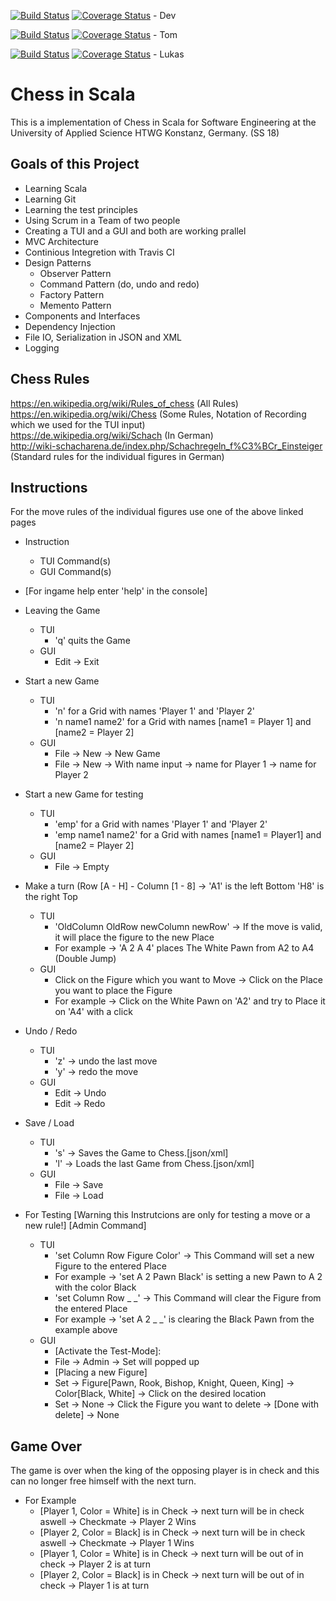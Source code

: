 [![Build Status](https://travis-ci.org/TomGeorgi/Chess.svg?branch=Dev)](https://travis-ci.org/TomGeorgi/Chess) [![Coverage Status](https://coveralls.io/repos/github/TomGeorgi/Chess/badge.svg?branch=Dev)](https://coveralls.io/github/TomGeorgi/Chess?branch=Dev) - Dev

[![Build Status](https://travis-ci.org/TomGeorgi/Chess.svg?branch=Dev-TomGeorgi)](https://travis-ci.org/TomGeorgi/Chess) [![Coverage Status](https://coveralls.io/repos/github/TomGeorgi/Chess/badge.svg?branch=Dev-TomGeorgi)](https://coveralls.io/github/TomGeorgi/Chess?branch=Dev-TomGeorgi) - Tom

[![Build Status](https://travis-ci.org/TomGeorgi/Chess.svg?branch=Dev-RohloffLukas)](https://travis-ci.org/TomGeorgi/Chess) [![Coverage Status](https://coveralls.io/repos/github/TomGeorgi/Chess/badge.svg?branch=Dev-RohloffLukas)](https://coveralls.io/github/TomGeorgi/Chess?branch=Dev-RohloffLukas) - Lukas


# Chess in Scala 

This is a implementation of Chess in Scala for Software Engineering at the University of Applied Science HTWG Konstanz, Germany. (SS 18)

## Goals of this Project
* Learning Scala
* Learning Git
* Learning the test principles
* Using Scrum in a Team of two people
* Creating a TUI and a GUI and both are working prallel
* MVC Architecture
* Continious Integretion with Travis CI
* Design Patterns
  * Observer Pattern
  * Command Pattern (do, undo and redo)
  * Factory Pattern
  * Memento Pattern
* Components and Interfaces
* Dependency Injection
* File IO, Serialization in JSON and XML
* Logging

## Chess Rules
https://en.wikipedia.org/wiki/Rules_of_chess (All Rules)  
https://en.wikipedia.org/wiki/Chess (Some Rules, Notation of Recording which we used for the TUI input)  
https://de.wikipedia.org/wiki/Schach (In German)  
http://wiki-schacharena.de/index.php/Schachregeln_f%C3%BCr_Einsteiger (Standard rules for the individual figures in German)  

## Instructions
For the move rules of the individual figures use one of the above linked pages

* Instruction
  * TUI Command(s)
  * GUI Command(s)


* [For ingame help enter 'help' in the console]

* Leaving the Game
    * TUI
        * 'q' quits the Game
    * GUI
        * Edit -> Exit

* Start a new Game
    * TUI
        * 'n' for a Grid with names 'Player 1' and 'Player 2'
        * 'n name1 name2' for a Grid with names [name1 = Player 1] and [name2 = Player 2]
    * GUI
        * File -> New -> New Game
        * File -> New -> With name input -> name for Player 1 -> name for Player 2

* Start a new Game for testing
    * TUI
        * 'emp' for a Grid with names 'Player 1' and 'Player 2'
        * 'emp name1 name2' for a Grid with names [name1 = Player1] and [name2 = Player 2]
    * GUI
        * File -> Empty
    
* Make a turn (Row [A - H] - Column [1 - 8] -> 'A1' is the left Bottom 'H8' is the right Top
    * TUI
        * 'OldColumn OldRow newColumn newRow' -> If the move is valid, it will place the figure to the new Place
        * For example -> 'A 2 A 4' places The White Pawn from A2 to A4 (Double Jump)
    * GUI
        * Click on the Figure which you want to Move -> Click on the Place you want to place the Figure
        * For example -> Click on the White Pawn on 'A2' and try to Place it on 'A4' with a click

* Undo / Redo
    * TUI
        * 'z' -> undo the last move
        * 'y' -> redo the move
    * GUI
        * Edit -> Undo
        * Edit -> Redo

* Save / Load
    * TUI
        * 's' -> Saves the Game to Chess.[json/xml]
        * 'l' -> Loads the last Game from Chess.[json/xml]
    * GUI
        * File -> Save
        * File -> Load

* For Testing [Warning this Instrutcions are only for testing a move or a new rule!] [Admin Command]
    * TUI
        * 'set Column Row Figure Color' -> This Command will set a new Figure to the entered Place
        * For example -> 'set A 2 Pawn Black' is setting a new Pawn to A 2 with the color Black
        * 'set Column Row _ _' -> This Command will clear the Figure from the entered Place
        * For example -> 'set A 2 _ _' is clearing the Black Pawn from the example above
    * GUI
        * [Activate the Test-Mode]:
        * File -> Admin -> Set will popped up
        * [Placing a new Figure]
        * Set -> Figure[Pawn, Rook, Bishop, Knight, Queen, King] -> Color[Black, White] -> Click on the desired location
        * Set -> None -> Click the Figure you want to delete -> [Done with delete] -> None

## Game Over
The game is over when the king of the opposing player is in check and this can no longer free himself with the next turn.

* For Example
    * [Player 1, Color = White] is in Check -> next turn will be in check aswell -> Checkmate -> Player 2 Wins
    * [Player 2, Color = Black] is in Check -> next turn will be in check aswell -> Checkmate -> Player 1 Wins
    * [Player 1, Color = White] is in Check -> next turn will be out of in check -> Player 2 is at turn
    * [Player 2, Color = Black] is in Check -> next turn will be out of in check -> Player 1 is at turn

